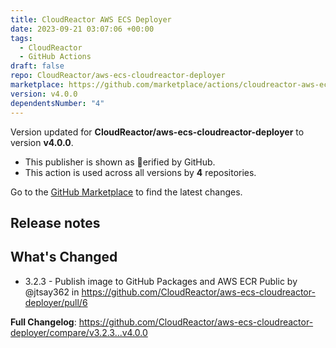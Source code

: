 ```yaml
---
title: CloudReactor AWS ECS Deployer
date: 2023-09-21 03:07:06 +00:00
tags:
  - CloudReactor
  - GitHub Actions
draft: false
repo: CloudReactor/aws-ecs-cloudreactor-deployer
marketplace: https://github.com/marketplace/actions/cloudreactor-aws-ecs-deployer
version: v4.0.0
dependentsNumber: "4"
---
```



Version updated for **CloudReactor/aws-ecs-cloudreactor-deployer** to version **v4.0.0**.
- This publisher is shown as erified by GitHub.
- This action is used across all versions by **4** repositories.

Go to the [GitHub Marketplace](https://github.com/marketplace/actions/cloudreactor-aws-ecs-deployer) to find the latest changes.

## Release notes

## What's Changed
* 3.2.3 - Publish image to GitHub Packages and AWS ECR Public by @jtsay362 in https://github.com/CloudReactor/aws-ecs-cloudreactor-deployer/pull/6


**Full Changelog**: https://github.com/CloudReactor/aws-ecs-cloudreactor-deployer/compare/v3.2.3...v4.0.0
